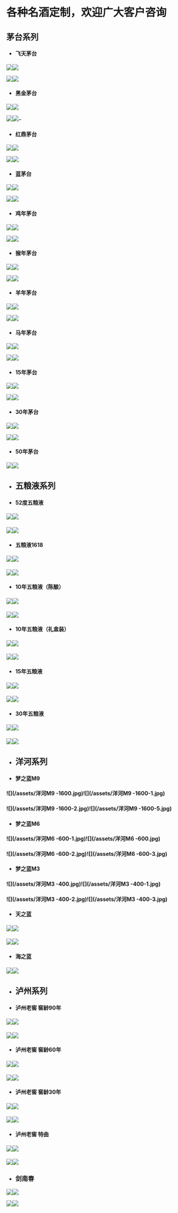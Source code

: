# 各种名酒定制，欢迎广大客户咨询

## 茅台系列

* #### 飞天茅台

![](/assets/飞天.jpg)![](/assets/飞天0.jpg)

![](/assets/飞天2.jpg)![](/assets/飞天1.jpg)

* #### 黑金茅台

![](/assets/黑金3269.jpg)![](/assets/黑金3269-1.jpg)

![](/assets/黑金3269-2.jpg)![](/assets/黑金3269-3.jpg)–

* #### 红鼎茅台

![](/assets/红鼎2988-1.jpg)![](/assets/红鼎2988-2.jpg)

![](/assets/红鼎2988-3.jpg)![](/assets/红鼎2988-4.jpg)

* #### 蓝茅台

![](/assets/蓝茅2649.jpg)![](/assets/蓝茅2649-1.jpg)

![](/assets/蓝茅2649-2.jpg)![](/assets/蓝茅2649-4.jpg)

* #### 鸡年茅台

![](/assets/鸡年茅台2300.jpg)![](/assets/鸡年茅台2300-2.jpg)

![](/assets/鸡年茅台2300-1.jpg)![](/assets/鸡年茅台2300-3.jpg)

* #### 猴年茅台

![](/assets/猴年茅台3600.jpg)![](/assets/猴年茅台3600-2.jpg)

![](/assets/猴年茅台3600-1.jpg)![](/assets/猴年茅台3600-4.jpg)

* #### 羊年茅台

![](/assets/羊年茅台10000.jpg)![](/assets/羊年茅台10000-1.jpg)

![](/assets/羊年茅台10000-2.jpg)![](/assets/羊年茅台10000-3.jpg)

* #### 马年茅台

![](/assets/马年茅台7800.jpg)![](/assets/马年茅台7800-2.jpg)

![](/assets/马年茅台7800-1.jpg)![](/assets/马年茅台7800-3.jpg)

* #### 15年茅台

![](/assets/15年茅4188.jpg)![](/assets/15年茅4188-1.jpg)

![](/assets/15年茅4188-2.jpg)![](/assets/15年茅4188-3.jpg)

* #### 30年茅台

![](/assets/30年茅10666.jpg)![](/assets/30年茅10666-2.jpg)

![](/assets/30年茅10666-1.jpg)![](/assets/30年茅10666-3.jpg)

* #### 50年茅台

![](/assets/50年茅18888.jpg)![](/assets/50年茅18888-3.jpg)

* ## 五粮液系列
* #### 52度五粮液

#### ![](/assets/五粮液-1.jpg)![](/assets/五粮液-2.jpg)

#### ![](/assets/五粮液-3.jpg)![](/assets/五粮液-4.jpg)

* #### 五粮液1618

#### ![](/assets/五粮液1618-1.jpg)![](/assets/五粮液1618-2.jpg)

#### ![](/assets/五粮液1618-3.jpg)![](/assets/五粮液1618-4.jpg)

* #### 10年五粮液（陈酿）

#### ![](/assets/10年五粮液（陈酿）1180-0.jpg)![](/assets/10年五粮液（陈酿）1180-3.jpg)

#### 

#### ![](/assets/10年五粮液（陈酿）1180-1.jpg)![](/assets/10年五粮液（陈酿）1180-4.jpg)

* #### 10年五粮液（礼盒装）

#### ![](/assets/10年五粮液（礼盒）1580.jpg)![](/assets/10年五粮液（礼盒）1580-1.jpg)

#### ![](/assets/10年五粮液（礼盒）1580-3.jpg)![](/assets/10年五粮液（礼盒）1580-2.jpg)

* #### 15年五粮液

#### ![](/assets/15年五粮液（礼盒）2078.jpg)![](/assets/15年五粮液（礼盒）2078-1.jpg)

#### ![](/assets/15年五粮液（礼盒）2078-2.jpg)![](/assets/15年五粮液（礼盒）2078-3.jpg)

* #### 30年五粮液

#### ![](/assets/30年五粮液（礼盒）18888.jpg)![](/assets/30年五粮液（礼盒）18888-2.jpg)

#### ![](/assets/30年五粮液（礼盒）18888-1.jpg)![](/assets/30年五粮液（礼盒）18888-3.jpg)

* ## 洋河系列
* #### 梦之蓝M9
#### ![](/assets/洋河M9 -1600.jpg)![](/assets/洋河M9 -1600-1.jpg)

#### ![](/assets/洋河M9 -1600-2.jpg)![](/assets/洋河M9 -1600-5.jpg)

* #### 梦之蓝M6

#### ![](/assets/洋河M6 -600-1.jpg)![](/assets/洋河M6 -600.jpg)

#### ![](/assets/洋河M6 -600-2.jpg)![](/assets/洋河M6 -600-3.jpg)

* #### 梦之蓝M3

#### ![](/assets/洋河M3 -400.jpg)![](/assets/洋河M3 -400-1.jpg)

#### ![](/assets/洋河M3 -400-2.jpg)![](/assets/洋河M3 -400-3.jpg)

* #### 天之蓝

#### ![](/assets/洋河天之蓝200.jpg)![](/assets/洋河天之蓝200-1.jpg)

#### ![](/assets/洋河天之蓝200-2.jpg)![](/assets/洋河天之蓝200-3.jpg)
* #### 海之蓝

#### ![](/assets/洋河海之蓝130.jpg)![](/assets/洋河海之蓝130-1.jpg)

* ## 泸州系列
* #### 泸州老窖 窖龄90年

#### ![](/assets/泸州老窖（窖龄90年）400.jpg)![](/assets/泸州老窖（窖龄90年）400-1.jpg)

#### ![](/assets/泸州老窖（窖龄90年）400-3.jpg)![](/assets/泸州老窖（窖龄90年）400-2.jpg)

* #### 泸州老窖 窖龄60年

#### ![](/assets/泸州老窖（窖龄60年）260.jpg)![](/assets/泸州老窖（窖龄60年）260-1.jpg)

#### ![](/assets/泸州老窖（窖龄60年）260-4.jpg)![](/assets/泸州老窖（窖龄60年）260-2.jpg)

* #### 泸州老窖 窖龄30年

#### ![](/assets/泸州老窖（窖龄30年）200.jpg)![](/assets/泸州老窖（窖龄30年）200-1.jpg)

#### ![](/assets/泸州老窖（窖龄30年）200-3.jpg)![](/assets/泸州老窖（窖龄30年）200-2.jpg)

* #### 泸州老窖 特曲

#### ![](/assets/泸州老窖（特曲）200.jpg)![](/assets/泸州老窖（特曲）200-1.jpg)

#### ![](/assets/泸州老窖（特曲）200-3.jpg)![](/assets/泸州老窖（特曲）200-2.jpg)

* ### 剑南春

![](/assets/剑南春380.jpg)![](/assets/剑南春380-1.jpg)

![](/assets/剑南春380-2.jpg)![](/assets/剑南春380-3.jpg)

